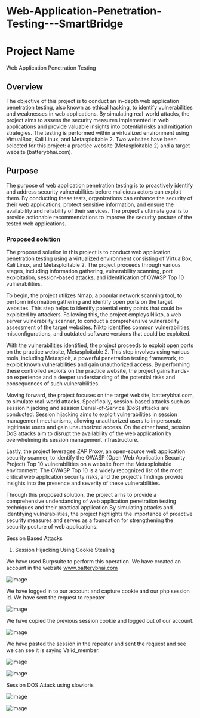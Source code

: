 # Web-Application-Penetration-Testing---SmartBridge

# Project Name

Web Application Penetration Testing

## Overview

The objective of this project is to conduct an in-depth web application penetration testing, also known as ethical hacking, to identify vulnerabilities and 
weaknesses in web applications. By simulating real-world attacks, the project aims to assess the security measures implemented in web applications and provide
valuable insights into potential risks and mitigation strategies. The testing is performed within a virtualized environment using VirtualBox, Kali Linux, and 
Metasploitable 2. Two websites have been selected for this project: a practice website (Metasploitable 2) and a target website (batterybhai.com).

## Purpose

The purpose of web application penetration testing is to proactively identify and address security vulnerabilities before malicious actors can exploit them. By 
conducting these tests, organizations can enhance the security of their web applications, protect sensitive information, and ensure the availability and reliability
of their services. The project's ultimate goal is to provide actionable recommendations to improve the security posture of the tested web applications.


### Proposed solution

The proposed solution in this project is to conduct web application penetration testing using a virtualized environment consisting of VirtualBox, Kali Linux, and
Metasploitable 2. The project proceeds through various stages, including information gathering, vulnerability scanning, port exploitation, session-based attacks,
and identification of OWASP Top 10 vulnerabilities.

To begin, the project utilizes Nmap, a popular network scanning tool, to perform information gathering and identify open ports on the target websites. This step 
helps to identify potential entry points that could be exploited by attackers. Following this, the project employs Nikto, a web server vulnerability scanner, to
conduct a comprehensive vulnerability assessment of the target websites. Nikto identifies common vulnerabilities, misconfigurations, and outdated software versions
that could be exploited.

With the vulnerabilities identified, the project proceeds to exploit open ports on the practice website, Metasploitable 2. This step involves using various tools,
including Metasploit, a powerful penetration testing framework, to exploit known vulnerabilities and gain unauthorized access. By performing these controlled
exploits on the practice website, the project gains hands-on experience and a deeper understanding of the potential risks and consequences of such vulnerabilities.

Moving forward, the project focuses on the target website, batterybhai.com, to simulate real-world attacks. Specifically, session-based attacks such as session 
hijacking and session Denial-of-Service (DoS) attacks are conducted. Session hijacking aims to exploit vulnerabilities in session management mechanisms, allowing
unauthorized users to impersonate legitimate users and gain unauthorized access. On the other hand, session DoS attacks aim to disrupt the availability of the web
application by overwhelming its session management infrastructure.

Lastly, the project leverages ZAP Proxy, an open-source web application security scanner, to identify the OWASP (Open Web Application Security Project) Top 10
vulnerabilities on a website from the Metasploitable environment. The OWASP Top 10 is a widely recognized list of the most critical web application security risks,
and the project's findings provide insights into the presence and severity of these vulnerabilities.

Through this proposed solution, the project aims to provide a comprehensive understanding of web application penetration testing techniques and their practical 
application.By simulating attacks and identifying vulnerabilities, the project highlights the importance of proactive security measures and serves as a foundation
for strengthening the security posture of web applications.

Session Based Attacks

1) Session Hijacking Using Cookie Stealing

We have used Burpsuite to perform this operation. We have created an account in the website 
www.batterybhai.com

![image](https://github.com/Nikhilator/Web-Application-Penetration-Testing---SmartBridge/assets/127090957/b3cdeefc-bd33-43b2-9410-5db546fb55a0)

We have logged in to our account and capture cookie and our php session id. We have sent the 
request to repeater

![image](https://github.com/Nikhilator/Web-Application-Penetration-Testing---SmartBridge/assets/127090957/e4245e8a-3a15-4dd4-83ba-8b4ce686030f)

 
 
We have copied the previous session cookie and logged out of our account.

![image](https://github.com/Nikhilator/Web-Application-Penetration-Testing---SmartBridge/assets/127090957/200553f9-f8ee-4254-9bc3-201ed7a032d7)


 
We have pasted the session in the repeater and sent the request and see we can see it is saying 
Valid_member.

![image](https://github.com/Nikhilator/Web-Application-Penetration-Testing---SmartBridge/assets/127090957/7344b2b3-17b6-46b0-9ef4-572b1f5fc2df)


![image](https://github.com/Nikhilator/Web-Application-Penetration-Testing---SmartBridge/assets/127090957/3996f822-117c-436d-bc56-e8b061ecdef4)


 
Session DOS Attack using slowloris

![image](https://github.com/Nikhilator/Web-Application-Penetration-Testing---SmartBridge/assets/127090957/b62af7b5-f55d-4245-bb98-25636a2d951c)

![image](https://github.com/Nikhilator/Web-Application-Penetration-Testing---SmartBridge/assets/127090957/5d4ca421-1fa2-4c13-88a0-7882e7a6881f)








